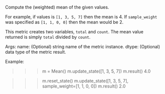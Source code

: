 Compute the (weighted) mean of the given values.

For example, if values is `[1, 3, 5, 7]` then the mean is 4.
If `sample_weight` was specified as `[1, 1, 0, 0]` then the mean would be 2.

This metric creates two variables, `total` and `count`.
The mean value returned is simply `total` divided by `count`.

Args:
    name: (Optional) string name of the metric instance.
    dtype: (Optional) data type of the metric result.

Example:

>>> m = Mean()
>>> m.update_state([1, 3, 5, 7])
>>> m.result()
4.0

>>> m.reset_state()
>>> m.update_state([1, 3, 5, 7], sample_weight=[1, 1, 0, 0])
>>> m.result()
2.0
```
